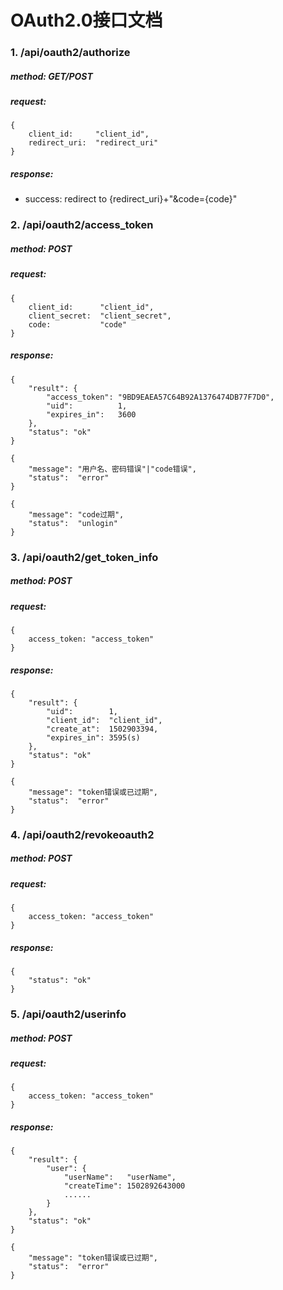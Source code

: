 # OAuth2.0接口文档

### 1. /api/oauth2/authorize

##### method: GET/POST 

##### request:
```
{
    client_id:     "client_id",
    redirect_uri:  "redirect_uri"
}
```
##### response:

* success: redirect to {redirect_uri}+"&code={code}"



### 2. /api/oauth2/access_token
##### method: POST 
##### request:
```
{
    client_id:      "client_id",
    client_secret:  "client_secret",
    code:           "code"
}
```
##### response:
```
{
    "result": {
        "access_token": "9BD9EAEA57C64B92A1376474DB77F7D0",
        "uid":          1,
        "expires_in":   3600
    },
    "status": "ok"
}
 
{
    "message": "用户名、密码错误"|"code错误",
    "status":  "error"
}
 
{
    "message": "code过期",
    "status":  "unlogin"
}
```

### 3. /api/oauth2/get_token_info
##### method: POST 
##### request:
```
{
    access_token: "access_token"
}
```
##### response:
```
{
    "result": {
        "uid":        1,
        "client_id":  "client_id",
        "create_at":  1502903394,
        "expires_in": 3595(s)
    },
    "status": "ok"
}
 
{
    "message": "token错误或已过期",
    "status":  "error"
}
```

### 4. /api/oauth2/revokeoauth2
##### method: POST 
##### request:
```
{
    access_token: "access_token"
}
```
##### response:
```
{
    "status": "ok"
}
```

### 5. /api/oauth2/userinfo
##### method: POST 
##### request:
```
{
    access_token: "access_token"
}
```
##### response:
```
{
    "result": {
        "user": {
            "userName":   "userName",
            "createTime": 1502892643000
            ......
        }
    },
    "status": "ok"
}
 
{
    "message": "token错误或已过期",
    "status":  "error"
}
```